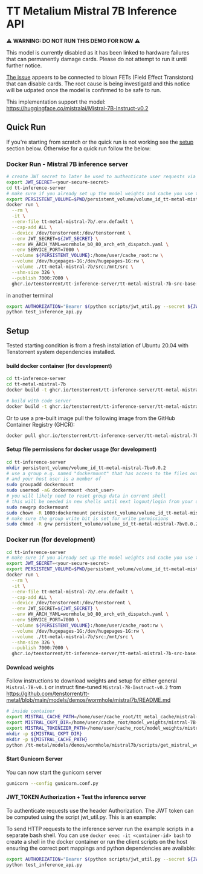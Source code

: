 # TT Metalium Mistral 7B Inference API

⚠️ **WARNING: DO NOT RUN THIS DEMO FOR NOW** ⚠️

This model is currently disabled as it has been linked to hardware failures that can permanently damage cards. Please do not attempt to run it until further notice.

[The issue](https://github.com/tenstorrent/cloud/issues/3323) appears to be connected to blown FETs (Field Effect Transistors) that can disable cards. The root cause is being investigatd and this notice will be udpated once the model is confirmed to be safe to run.


This implementation support the model: https://huggingface.co/mistralai/Mistral-7B-Instruct-v0.2

## Quick Run

If you're starting from scratch or the quick run is not working see the [setup](#setup) section below. Otherwise for a quick run follow the below:


### Docker Run - Mistral 7B inference server
```bash
# create JWT secret to later be used to authenticate user requests via the decoding of Authorization
export JWT_SECRET=<your-secure-secret>
cd tt-inference-server
# make sure if you already set up the model weights and cache you use the correct persistent volume
export PERSISTENT_VOLUME=$PWD/persistent_volume/volume_id_tt-metal-mistral-7bv0.0.2
docker run \
  --rm \
  -it \
  --env-file tt-metal-mistral-7b/.env.default \
  --cap-add ALL \
  --device /dev/tenstorrent:/dev/tenstorrent \
  --env JWT_SECRET=${JWT_SECRET} \
  --env WH_ARCH_YAML=wormhole_b0_80_arch_eth_dispatch.yaml \
  --env SERVICE_PORT=7000 \
  --volume ${PERSISTENT_VOLUME}:/home/user/cache_root:rw \
  --volume /dev/hugepages-1G:/dev/hugepages-1G:rw \
  --volume ./tt-metal-mistral-7b/src:/mnt/src \
  --shm-size 32G \
  --publish 7000:7000 \
  ghcr.io/tenstorrent/tt-inference-server/tt-metal-mistral-7b-src-base:v0.0.3-tt-metal-v0.52.0-rc33 

```
in another terminal
```bash
export AUTHORIZATION="Bearer $(python scripts/jwt_util.py --secret ${JWT_SECRET?ERROR env var JWT_SECRET must be set} encode '{"team_id": "tenstorrent", "token_id":"debug-test"}')"
python test_inference_api.py
```

## Setup

Tested starting condition is from a fresh installation of Ubuntu 20.04 with Tenstorrent system dependencies installed. 


#### build docker container (for development)

```bash
cd tt-inference-server
cd tt-metal-mistral-7b
docker build -t ghcr.io/tenstorrent/tt-inference-server/tt-metal-mistral-7b-src-base:v0.0.1-tt-metal-v0.52.0-rc33 -f mistral7b.src.base.inference.v0.52.0-rc33.Dockerfile .

# build with code server
docker build -t ghcr.io/tenstorrent/tt-inference-server/tt-metal-mistral-7b-src-base:v0.0.1-tt-metal-v0.51.0-rc29-cs -f mistral7b.src.base.inference.v0.51.0-rc29-cs.Dockerfile .
```

Or to use a pre-built image pull the following image from the GitHub Container Registry (GHCR):
```bash
docker pull ghcr.io/tenstorrent/tt-inference-server/tt-metal-mistral-7b-src-base:v0.0.3-tt-metal-v0.52.0-rc33
```
#### Setup file permissions for docker usage (for development)
```bash
cd tt-inference-server
mkdir persistent_volume/volume_id_tt-metal-mistral-7bv0.0.2
# use a group e.g. named "dockermount" that has access to the files outside the container
# and your host user is a member of
sudo groupadd dockermount
sudo usermod -aG dockermount <host_user>
# you will likely need to reset group data in current shell
# this will be needed in new shells until next logout/login from your user (you can do that now alternatively)
sudo newgrp dockermount
sudo chown -R 1000:dockermount persistent_volume/volume_id_tt-metal-mistral-7bv0.0.2
# make sure the group write bit is set for write permissions
sudo chmod -R g+w persistent_volume/volume_id_tt-metal-mistral-7bv0.0.2
```

### Docker run (for development)

```bash
cd tt-inference-server
# make sure if you already set up the model weights and cache you use the correct persistent volume
export JWT_SECRET=<your-secure-secret>
export PERSISTENT_VOLUME=$PWD/persistent_volume/volume_id_tt-metal-mistral-7bv0.0.2
docker run \
  --rm \
  -it \
  --env-file tt-metal-mistral-7b/.env.default \
  --cap-add ALL \
  --device /dev/tenstorrent:/dev/tenstorrent \
  --env JWT_SECRET=${JWT_SECRET} \
  --env WH_ARCH_YAML=wormhole_b0_80_arch_eth_dispatch.yaml \
  --env SERVICE_PORT=7000 \
  --volume ${PERSISTENT_VOLUME}:/home/user/cache_root:rw \
  --volume /dev/hugepages-1G:/dev/hugepages-1G:rw \
  --volume ./tt-metal-mistral-7b/src:/mnt/src \
  --shm-size 32G \
  --publish 7000:7000 \
  ghcr.io/tenstorrent/tt-inference-server/tt-metal-mistral-7b-src-base:v0.0.3-tt-metal-v0.52.0-rc33 bash
```

#### Download weights

Follow instructions to download weights and setup for either general `Mistral-7B-v0.1` or instruct fine-tuned `Mistral-7B-Instruct-v0.2` from https://github.com/tenstorrent/tt-metal/blob/main/models/demos/wormhole/mistral7b/README.md

```bash
# inside container
export MISTRAL_CACHE_PATH=/home/user/cache_root/tt_metal_cache/mistral-7B-instruct-v0.2
export MISTRAL_CKPT_DIR=/home/user/cache_root/model_weights/mistral-7B-instruct-v0.2
export MISTRAL_TOKENIZER_PATH=/home/user/cache_root/model_weights/mistral-7B-instruct-v0.2
mkdir -p ${MISTRAL_CKPT_DIR}
mkdir -p ${MISTRAL_CACHE_PATH}
python /tt-metal/models/demos/wormhole/mistral7b/scripts/get_mistral_weights.py --weights_path=${MISTRAL_CKPT_DIR} --instruct
```

#### Start Gunicorn Server
You can now start the gunicorn server
```bash
gunicorn --config gunicorn.conf.py
```

#### JWT_TOKEN Authorization + Test the inference server

To authenticate requests use the header Authorization. The JWT token can be computed using the script jwt_util.py. This is an example:

To send HTTP requests to the inference server run the example scripts in a separate bash shell. You can use `docker exec -it <container-id> bash` to create a shell in the docker container or run the client scripts on the host ensuring the correct port mappings and python dependencies are available:
```bash
export AUTHORIZATION="Bearer $(python scripts/jwt_util.py --secret ${JWT_SECRET?ERROR env var JWT_SECRET must be set} encode '{"team_id": "tenstorrent", "token_id":"debug-test"}')"
python test_inference_api.py
```
